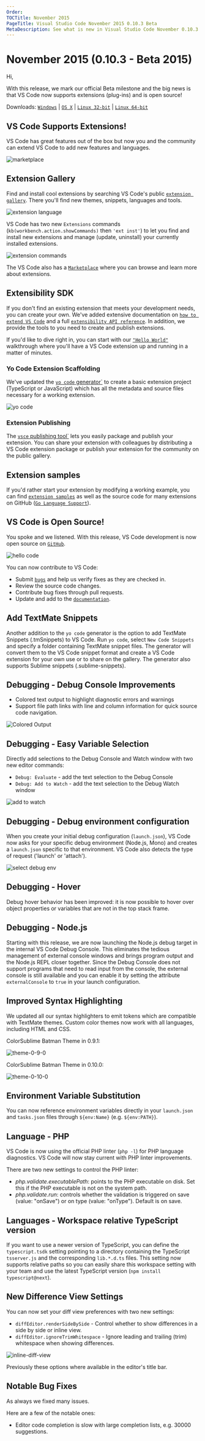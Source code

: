 ```yaml
---
Order:
TOCTitle: November 2015
PageTitle: Visual Studio Code November 2015 0.10.3 Beta
MetaDescription: See what is new in Visual Studio Code November 0.10.3
---
```


# November 2015 (0.10.3 - Beta 2015)

Hi,

With this release, we mark our official Beta milestone and the big news is that
VS Code now supports extensions (plug-ins) and is open source!

Downloads:
[`Windows`](HTTPS://az764295.vo.msecnd.net/public/0.10.3/VSCodeSetup.exe) |
[`OS X`](HTTPS://az764295.vo.msecnd.net/public/0.10.3/VSCode-darwin.zip) |
[`Linux 32-bit`](HTTPS://az764295.vo.msecnd.net/public/0.10.3/VSCode-linux32.zip)
|
[`Linux 64-bit`](HTTPS://az764295.vo.msecnd.net/public/0.10.3/VSCode-linux64.zip)

## VS Code Supports Extensions!

VS Code has great features out of the box but now you and the community can
extend VS Code to add new features and languages.

![`marketplace`](images/0_10_0/marketplace.png)

## Extension Gallery

Find and install cool extensions by searching VS Code's public
[`extension gallery`](/docs/editor/extension-gallery.md). There you'll find new
themes, snippets, languages and tools.

![`extension language`](images/0_10_0/extension-language.png)

VS Code has two new `Extensions` commands (`kb(workbench.action.showCommands)`
then `'ext inst'`) to let you find and install new extensions and manage
(update, uninstall) your currently installed extensions.

![`extension commands`](images/0_10_0/extension-commands.png)

The VS Code also has a
[`Marketplace`](HTTPS://marketplace.visualstudio.com/VSCode) where you can browse
and learn more about extensions.

## Extensibility SDK

If you don't find an existing extension that meets your development needs, you
can create your own. We've added extensive documentation on
[`how to extend VS Code`](/docs/extensions/overview.md) and a full
[`extensibility API reference`](/docs/extensionAPI/overview.md). In addition, we
provide the tools to you need to create and publish extensions.

If you'd like to dive right in, you can start with our
[`"Hello World"`](/docs/extensions/example-hello-world.md) walkthrough where
you'll have a VS Code extension up and running in a matter of minutes.

### Yo Code Extension Scaffolding

We've updated the [`yo code` generator`](/docs/extensions/yocode.md) to create a
basic extension project (TypeScript or JavaScript) which has all the metadata
and source files necessary for a working extension.

![`yo code`](images/0_10_0/yo-code.png)

### Extension Publishing

The [`vsce` publishing tool`](/docs/extensions/publish-extension.md) lets you
easily package and publish your extension. You can share your extension with
colleagues by distributing a VS Code extension package or publish your extension
for the community on the public gallery.

## Extension samples

If you'd rather start your extension by modifying a working example, you can
find [`extension samples`](/docs/extensions/samples/.md) as well as the source
code for many extensions on GitHub
([`Go Language Support`](HTTPS://github.com/microsoft/vscode-go)).

## VS Code is Open Source!

You spoke and we listened. With this release, VS Code development is now open
source on [`GitHub`](HTTPS://github.com/microsoft/vscode).

![`hello code`](images/0_10_0/hello-code.png)

You can now contribute to VS Code:

-   Submit [`bugs`](HTTPS://github.com/microsoft/vscode/issues) and help us verify
    fixes as they are checked in.
-   Review the source code changes.
-   Contribute bug fixes through pull requests.
-   Update and add to the
    [`documentation`](HTTPS://github.com/microsoft/vscode-docs).

## Add TextMate Snippets

Another addition to the `yo code` generator is the option to add TextMate
Snippets (.tmSnippets) to VS Code. Run `yo code`, select `New Code Snippets` and
specify a folder containing TextMate snippet files. The generator will convert
them to the VS Code snippet format and create a VS Code extension for your own
use or to share on the gallery. The generator also supports Sublime snippets
(.sublime-snippets).

## Debugging - Debug Console Improvements

-   Colored text output to highlight diagnostic errors and warnings
-   Support file path links with line and column information for quick source
    code navigation.

![`Colored Output`](images/0_10_0/colored-output.png)

## Debugging - Easy Variable Selection

Directly add selections to the Debug Console and Watch window with two new
editor commands:

-   `Debug: Evaluate` - add the text selection to the Debug Console
-   `Debug: Add to Watch` - add the text selection to the Debug Watch window

![`add to watch`](images/0_10_0/add-to-watch.png)

## Debugging - Debug environment configuration

When you create your initial debug configuration (`launch.json`), VS Code now
asks for your specific debug environment (Node.js, Mono) and creates a
`launch.json` specific to that environment. VS Code also detects the type of
request ('launch' or 'attach').

![`select debug env`](images/0_10_0/select-debug-env.png)

## Debugging - Hover

Debug hover behavior has been improved: it is now possible to hover over object
properties or variables that are not in the top stack frame.

## Debugging - Node.js

Starting with this release, we are now launching the Node.js debug target in the
internal VS Code Debug Console. This eliminates the tedious management of
external console windows and brings program output and the Node.js REPL closer
together. Since the Debug Console does not support programs that need to read
input from the console, the external console is still available and you can
enable it by setting the attribute `externalConsole` to `true` in your launch
configuration.

## Improved Syntax Highlighting

We updated all our syntax highlighters to emit tokens which are compatible with
TextMate themes. Custom color themes now work with all languages, including HTML
and CSS.

ColorSublime Batman Theme in 0.9.1:

![`theme-0-9-0`](images/0_10_0/theme-0-9-0.png)

ColorSublime Batman Theme in 0.10.0:

![`theme-0-10-0`](images/0_10_0/theme-0-10-0.png)

## Environment Variable Substitution

You can now reference environment variables directly in your `launch.json` and
`tasks.json` files through `${env:Name}` (e.g. `${env:PATH}`).

## Language - PHP

VS Code is now using the official PHP linter (`php -l`) for PHP language
diagnostics. VS Code will now stay current with PHP linter improvements.

There are two new settings to control the PHP linter:

-   _php.validate.executablePath_: points to the PHP executable on disk. Set
    this if the PHP executable is not on the system path.
-   _php.validate.run_: controls whether the validation is triggered on save
    (value: "onSave") or on type (value: "onType"). Default is on save.

## Languages - Workspace relative TypeScript version

If you want to use a newer version of TypeScript, you can define the
`typescript.tsdk` setting pointing to a directory containing the TypeScript
`tsserver.js` and the corresponding `lib.*.d.ts` files. This setting now
supports relative paths so you can easily share this workspace setting with your
team and use the latest TypeScript version (`npm install typescript@next`).

## New Difference View Settings

You can now set your diff view preferences with two new settings:

-   `diffEditor.renderSideBySide` - Control whether to show differences in a
    side by side or inline view.
-   `diffEditor.ignoreTrimWhitespace` - Ignore leading and trailing (trim)
    whitespace when showing differences.

![`inline-diff-view`](images/0_10_0/inline-diff-view.png)

Previously these options where available in the editor's title bar.

## Notable Bug Fixes

As always we fixed many issues.

Here are a few of the notable ones:

-   Editor code completion is slow with large completion lists, e.g. 30000
    suggestions.
